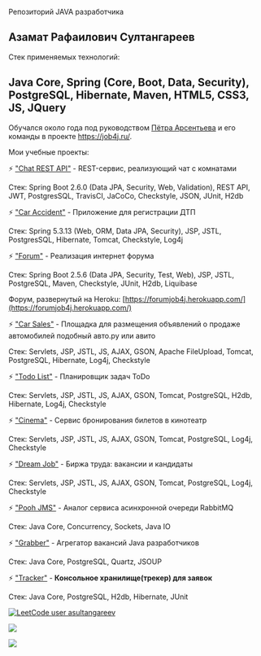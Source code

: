 Репозиторий JAVA разработчика

## Азамат Рафаилович Султангареев

Стек применяемых технологий:
## Java Core, Spring (Core, Boot, Data, Security), PostgreSQL, Hibernate, Maven, HTML5, CSS3, JS, JQuery

Обучался около года под руководством [Пётра Арсентьева](https://github.com/peterarsentev) и его команды в проекте https://job4j.ru/.

Мои учебные проекты:

⚡ ["Chat REST API"](https://github.com/Azamat-Sult/job4j_chat) - REST-сервис, реализующий чат c комнатами

Стек: Spring Boot 2.6.0 (Data JPA, Security, Web, Validation), REST API, JWT, PostgresSQL, TravisCI, JaCoCo, Checkstyle, JSON, JUnit, H2db

⚡ ["Car Accident"](https://github.com/Azamat-Sult/job4j_car_accident) - Приложение для регистрации ДТП

Стек: Spring 5.3.13 (Web, ORM, Data JPA, Security), JSP, JSTL, PostgresSQL, Hibernate, Tomcat, Checkstyle, Log4j

⚡ ["Forum"](https://github.com/Azamat-Sult/job4j_forum) - Реализация интернет форума

Стек: Spring Boot 2.5.6 (Data JPA, Security, Test, Web), JSP, JSTL, PostgreSQL, Maven, Checkstyle, JUnit, H2db, Liquibase

Форум, развернутый на Heroku: [https://forumjob4j.herokuapp.com/](https://forumjob4j.herokuapp.com/)

⚡ ["Car Sales"](https://github.com/Azamat-Sult/job4j_cars) - Площадка для размещения объявлений о продаже автомобилей подобный авто.ру или авито

Стек: Servlets, JSP, JSTL, JS, AJAX, GSON, Apache FileUpload, Tomcat, PostgreSQL, Hibernate, Log4j, Checkstyle

⚡ ["Todo List"](https://github.com/Azamat-Sult/job4j_todo) - Планировщик задач ToDo

Стек: Servlets, JSP, JSTL, JS, AJAX, GSON, Tomcat, PostgreSQL, H2db, Hibernate, Log4j, Checkstyle

⚡ ["Cinema"](https://github.com/Azamat-Sult/job4j_cinema) - Сервис бронирования билетов в кинотеатр

Стек: Servlets, JSP, JSTL, JS, AJAX, GSON, Tomcat, PostgreSQL, Log4j, Checkstyle

⚡ ["Dream Job"](https://github.com/Azamat-Sult/job4j_dreamjob) - Биржа труда: вакансии и кандидаты

Стек: Servlets, JSP, JSTL, JS, AJAX, GSON, Tomcat, PostgreSQL, Log4j, Checkstyle

⚡ ["Pooh JMS"](https://github.com/Azamat-Sult/job4j_pooh) - Аналог сервиса асинхронной очереди RabbitMQ

Стек: Java Core, Concurrency, Sockets, Java IO

⚡ ["Grabber"](https://github.com/Azamat-Sult/job4j_grabber) - Агрегатор вакансий Java разработчиков

Стек: Java Core, PostgreSQL, Quartz, JSOUP

⚡ ["Tracker"](https://github.com/Azamat-Sult/job4j_tracker) - **Консольное хранилище(трекер) для заявок**

Стек: Java Core, PostgreSQL, H2db, Hibernate, JUnit

[![LeetCode user asultangareev](https://img.shields.io/badge/dynamic/json?style=plastic&labelColor=black&color=%23ffa116&label=LeetCode&query=solvedOverTotal&url=https%3A%2F%2Fleetcode-badge.vercel.app%2Fapi%2Fusers%2Fasultangareev&logo=leetcode&logoColor=yellow)](https://leetcode.com/asultangareev/)

[![](https://badgen.net/badge/icon/telegram?icon=telegram&label)](https://t.me/asultangareev)

![](https://komarev.com/ghpvc/?username=Azamat-Sult&color=brightgreen&style=plastic)
